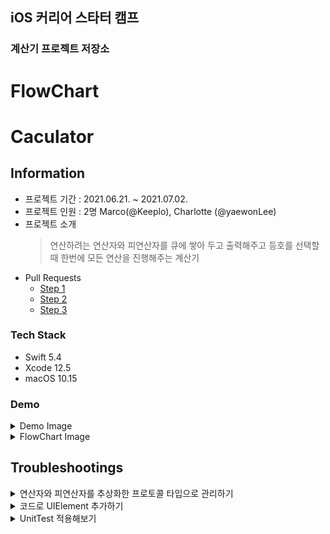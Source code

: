 ## iOS 커리어 스타터 캠프

### 계산기 프로젝트 저장소

# FlowChart



# Caculator
## Information
* 프로젝트 기간 : 2021.06.21. ~ 2021.07.02.
* 프로젝트 인원 : 2명 Marco(@Keeplo), Charlotte (@yaewonLee)
* 프로젝트 소개 
    > 연산하려는 연산자와 피연산자를 큐에 쌓아 두고 출력해주고 등호를 선택할 때 한번에 모든 연산을 진행해주는 계산기
* Pull Requests
    * [Step 1](https://github.com/yagom-academy/ios-calculator-app/pull/38)
    * [Step 2](https://github.com/yagom-academy/ios-calculator-app/pull/42)
    * [Step 3](https://github.com/yagom-academy/ios-calculator-app/pull/52)
### Tech Stack
* Swift 5.4
* Xcode 12.5
* macOS 10.15
### Demo
<details><summary>Demo Image</summary><div markdown="1">

https://user-images.githubusercontent.com/24707229/148342947-2b8868c3-89b6-4127-88b8-4a97471c17d5.mp4
</div></details>

<details><summary>FlowChart Image</summary><div markdown="1">

![계산기](https://user-images.githubusercontent.com/24707229/123361600-56105680-d5aa-11eb-989a-1a1b583972bf.png)
</div></details>

## Troubleshootings
<details><summary>연산자와 피연산자를 추상화한 프로토콜 타입으로 관리하기</summary><div markdown="1">

선택한 피연산자(숫자)와 연산자(+-*/)를 선택하면 두 요소를 큐에 쌓는 형태로 계산 큐를 만들고 등호(=)를 선택하면 큐의 모든 연산을 후위 연산으로 변형해서 입력 순서에 맞게 모든 연산을 수행함.
중위연산 -> 후위연산으로 변경하는 부분이 있기 때문에 연산자와 피연산자를 같은 요소로 큐에 담아 관리하는 아이디어를 적용  
<img width="309" alt="추상화 묶기" src="https://user-images.githubusercontent.com/24707229/148342990-27ef0f64-d835-475d-8948-9215e3bf0120.png">

큐에 요소를 넣을때 연산자와 피연산자를 하나의 프로토콜 타입으로 업캐스팅해서 인큐  
<img width="682" alt="추상화 인큐" src="https://user-images.githubusercontent.com/24707229/148343013-7de8f5e1-4e35-4b3e-a059-b9476c72d973.png">

</div></details>
<details><summary>코드로 UIElement 추가하기</summary><div markdown="1">

연산을 추가할 때마다 추가되는 Label을 생성해서 subView를 추가하는 구현을 런타임에 동작하도록 구현
<img width="1035" alt="Screen Shot 2022-01-06 at 4 09 58 PM" src="https://user-images.githubusercontent.com/24707229/148343326-98d208f2-cdc8-4731-bb75-69f436d74ead.png">
    
subViews 스택이 쌓여서 스크롤뷰가 최상단을 가리키기 때문에 focus를 이동하는 구현도 시도해봄
</div></details>
<details><summary>UnitTest 적용해보기</summary><div markdown="1">

테스트 단위에 대해 고민
실패케이스와 성공케이스 분리를 통해 기능 검증 수준을 올림
give-when-then 도입해서 테스트 케이스를 구현
<img width="537" alt="테스트 " src="https://user-images.githubusercontent.com/24707229/148343033-eb6acf54-712e-4186-9794-5c5c122f580a.png">
</div></details>
<br>
